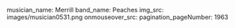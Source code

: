 musician_name: Merrill
band_name: Peaches
img_src: images/musician0531.png
onmouseover_src: 
pagination_pageNumber: 1963